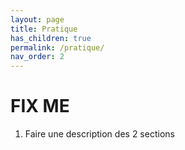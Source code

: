 ```yaml
---
layout: page
title: Pratique
has_children: true
permalink: /pratique/
nav_order: 2
---
```


<link rel="shortcut icon" href="https://new-leaves.github.io/img/favicon/favicon.ico">

# FIX ME

1. Faire une description des 2 sections